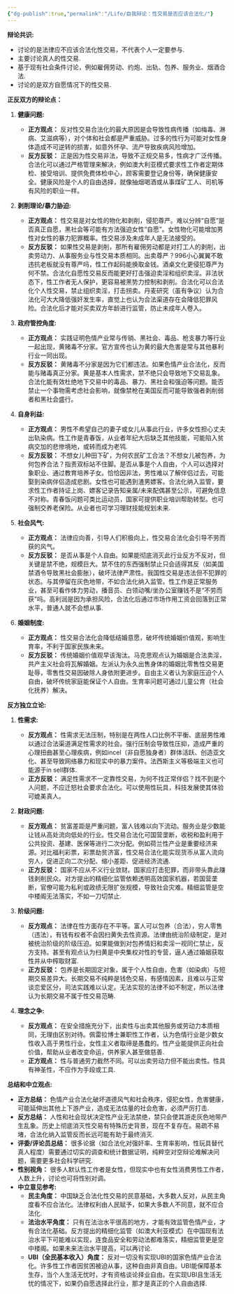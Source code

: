 ```yaml
---
{"dg-publish":true,"permalink":"/Life/自我辩论：性交易是否应该合法化/"}
---
```


**辩论共识:**

- 讨论的是法律应不应该合法化性交易，不代表个人一定要参与.
- 主要讨论真人的性交易.
- 基于现有社会条件讨论，例如雇佣劳动、约炮、出轨、包养、服务业、烟酒合法.
- 讨论的是双方自愿情况下的性交易.

**正反双方的辩论点：**

1. **健康问题:**
    
    - **正方观点：** 反对性交易合法化的最大原因是会导致性病传播（如梅毒、淋病、艾滋病等），对个体和社会都是严重威胁。过多的性行为可能对女性身体造成不可逆转的损害，如意外怀孕、流产导致疾病风险增加。
    - **反方反驳：** 正是因为性交易非法，导致不正规交易多，性病才广泛传播。合法化可以通过严格管理来解决，例如澳大利亚模式要求性工作者定期体检、接受培训、提供免费体检中心，顾客需要登记身份等，确保健康安全。健康风险是个人的自由选择，就像抽烟喝酒或从事煤矿工人、司机等有风险的职业一样。
2. **剥削理论/暴力胁迫:**
    
    - **正方观点：** 性交易是对女性的物化和剥削，侵犯尊严。难以分辨“自愿”是否真正自愿，黑社会等可能有方法强迫女性“自愿”。女性物化可能增加男性对女性的暴力犯罪概率。性交易涉及未成年人是无法接受的。
    - **反方反驳：** 如果性交易是剥削，那所有雇佣劳动都是对打工人的剥削，出卖劳动力、从事服务业与性交易本质相同。出卖尊严？996小心翼翼不敢违抗老板就没有尊严吗，性工作起码能换取金钱。酒桌文化更侵犯尊严为何不禁。合法化自愿性交易反而能更好打击强迫卖淫和组织卖淫。非法状态下，性工作者无人保护，更容易被黑势力控制和剥削。合法化可以合法化个人性交易，禁止组织卖淫，打击拐卖。丹麦研究（虽有争议）认为合法化可大大降低强奸发生率，直觉上也认为合法渠道存在会降低犯罪风险。合法化后才能对买卖双方年龄进行监管，防止未成年人卷入。
3. **政府管控角度:**
    
    - **正方观点：** 实践证明色情产业常与传销、黑社会、毒品、枪支暴力等行业一起出现，黄赌毒不分家。官方宣传也认为黄的最大危害是常与其他暴利行业一同出现。
    - **反方反驳：** 黄赌毒不分家是因为它们都违法。如果色情产业合法化，反而能与赌毒真正分家。黄是基本人性需求，禁不绝只会导致地下交易乱象。合法化能有效杜绝地下交易中的毒品、暴力、黑社会和强迫等问题。能否禁止一个事物需考虑社会影响，就像禁枪在美国反而可能导致强者剥削弱者和黑社会盛行。
4. **自身利益:**
    
    - **正方观点：** 男性不希望自己的妻子或女儿从事此行业，许多女性担心丈夫出轨染病。性工作是青春饭，从业者年纪大后缺乏其他技能，可能陷入贫病交加的悲惨境地，或转而成为老鸨.
    - **反方反驳：** 不想女儿种田下矿，为何农民矿工合法？不想女儿被包养，为何包养合法？指责双标站不住脚。是否从事是个人自由，个人可以选择对象职业、通过教育培养子女。恰恰因非法，男性难以了解伴侣过去，可能娶到染病伴侣造成悲剧。女性也可能遇到渣男嫖客。合法化纳入监管，要求性工作者持证上岗、嫖客记录告知亲属/未来配偶甚至公示，可避免信息不对称。青春饭问题可类比运动员，国家可提供职业培训帮助转型。也可强制交养老保险。从业者也可学习理财技能规划未来.
5. **社会风气:**
    
    - **正方观点：** 法律应向善，引导人们积极向上，性交易合法化会引导不劳而获的风气。
    - **反方反驳：** 是否从事是个人自由。如果能彻底消灭此行业反方不反对，但关键是禁不绝，规模巨大。禁不住的东西强制禁止只会适得其反（如美国禁酒令导致黑社会膨胀），破坏法律严肃性。我国性交易是违法但不犯罪的状态。与其停留在灰色地带，不如合法化纳入监管。性工作是正常服务业，甚至可看作体力劳动，播音员、白领动嘴/坐办公室赚钱不是“不劳而获”吗。高利润是因为承担风险，合法化后通过市场作用工资会回落到正常水平，普通人就不会想从事.
6. **婚姻制度:**
    
    - **正方观点：** 性交易合法化会降低结婚意愿，破坏传统婚姻价值观，影响生育率，不利于国家民族未来。
    - **反方反驳：** 传统婚姻价值观早该淘汰。马克思观点认为婚姻是合法卖淫，共产主义社会将瓦解婚姻。左派认为永久出售身体的婚姻比零售性交易更耻辱，零售性交易因破除人身依附更进步。自由主义者认为家庭压迫个人自由，破坏传统家庭能保证个人自由。生育率问题可通过儿童公育（社会化抚养）解决。

**反方独立立论:**

1. **性需求:**
    
    - **反方观点：** 性需求无法压制，特别是在两性人口比例不平衡、底层男性难以通过合法渠道满足性需求的社会。强行压制会导致性压抑，造成严重的心理扭曲甚至心理疾病，例如incel（非自愿独身者）群体活跃、创造亚文化、甚至导致网络暴力和现实中的暴力案件。法西斯主义等极端主义也可能源于in sell群体.
    - **正方反驳：** 满足性需求不一定靠性交易，为何不找正常伴侣？找不到是个人问题，不应迁怒社会要求合法化。可以使用性玩具，科技发展使其体验可媲美真人。
2. **财政问题:**
    
    - **反方观点：** 贫富差距是严重问题，富人钱难以向下流动。服务业是少数能让钱从高处流向低处的行业。性交易合法化可国营垄断，收税和盈利用于公共投资、基建、医保等进行二次分配。例如荷兰性产业是重要经济来源。对比福利彩票，彩票劫贫济富，性交易合法化能实现货币从富人流向穷人，促进正向二次分配、缩小差距、促进经济流通.
    - **正方反驳：** 国家不应从不义行业敛财。国家应打击犯罪，而非带头靠此赚钱剥削民众。对方提出的精细化监管依赖透明高效国家机器，若国营垄断，官僚可能为私利或政绩无限扩张规模，导致社会灾难。精细监管是空中楼阁无法落实，不如一刀切禁止.
3. **阶级问题:**
    
    - **反方观点：** 法律在性方面存在不平等。富人可以包养（合法），穷人零售（违法），有钱有权者不会因扫黄失去性资源。法律由统治阶级制定，是对被统治阶级的阶级压迫。如果能做到对包养情妇和卖淫一视同仁禁止，反方支持。甚至有观点认为扫黄是中央集权对性的专营，逼人通过婚姻获取性并从中榨取财富.
    - **正方反驳：** 包养是长期固定对象，属于个人性自由，危害（如染病）与短期交易差异大。长期交易不纯粹是钱色交易，有感情因素，且难以与正常谈恋爱区分，司法实践难以认定。无法实现的法律不如不制定，所以法律认为长期交易不属于性交易范畴.
4. **理念之争:**
    
    - **反方观点：** 在安全措施充分下，出卖性与出卖其他服务或劳动力本质相同，无理由区别对待。佩雷拉博士兼职性工作者，认为色情行业是少数女性收入高于男性行业，女性主义者取缔是愚蠢的。性产业能提供正向社会价值，帮助从业者改变命运，供养家人甚至做慈善.
    - **正方观点：** 性与普通劳力截然不同。可以出卖劳动力但不能出卖性。性具有神圣性，不应作为手段或工具.

**总结和中立观点:**

- **正方总结：** 色情产业合法化破坏道德风气和社会秩序，侵犯女性，危害健康，可能延伸出其他上下游产业，造成无法估量的社会危害，必须严厉打击.
- **反方总结：** 人性和社会现状决定性产业无法禁绝，禁只会使其游走灰色地带产生乱象。历史上彻底消灭性交易有特殊历史背景，现在不复存在。易疏不易堵，合法化纳入监管反而长远可能有助于最终消灭.
- **评委/评论员总结：** 很多论据（如合法化对强奸率、生育率影响，性玩具替代真人程度）需要通过切实的调查和统计数据证明，纯粹空对空辩论难解决问题，需要更多社会科学研究.
- **性别视角：** 很多人默认性工作者是女性，但现实中也有女性消费男性工作者，人数上升，讨论也可将性别对调。
- **中立意见参考:**
    - **民主角度：** 中国缺乏合法化性交易的民意基础，大多数人反对，从民主角度看不应合法化。法律权利由人民赋予，如果大多数人不同意，就不应合法化.
    - **法治水平角度：** 只有在法治水平很高的地方，才能有效监管色情产业，才有合法化基础。反方提出的精细化监管（如澳大利亚模式）在中国现有法治水平下可能难以实现，连食品安全和劳动法都难落实，精细监管更是空中楼阁。如果未来法治水平提高，可以再讨论.
    - **UBI（全民基本收入）角度：** 反对一切没有实现UBI的国家色情产业合法化。许多性工作者因贫困被迫从事，这种自由非真自由。UBI能保障基本生存，当个人生活无忧时，才有资格谈论择业自由。在实现UBI且生活无忧的情况下，如果仍自愿选择此行业，那才是真正的个人自由选择.
